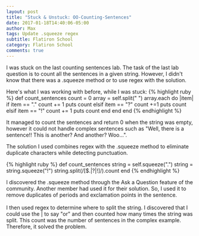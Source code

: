 ```yaml
---
layout: post
title: "Stuck & Unstuck: OO-Counting-Sentences"
date: 2017-01-18T14:40:06-05:00
author: Max
tags: Update .squeeze regex
subtitle: Flatiron School
category: Flatiron School
comments: true
---
```


I was stuck on the last counting sentences lab. The task of the last lab question is to count all the sentences in a given string. However, I didn't know that there was a .squeeze method or to use regex with the solution. 

Here's what I was working with before, while I was stuck: 
{% highlight ruby %}
def count_sentences
	count = 0
	array = self.split(" ")
	array.each do |item|
	      if item == "."
	        count += 1 
	        puts count
	      elsif item == "?" 
	        count +=1
	        puts count
	      elsif item == "!" 
	        count += 1
	         puts count
	      end
	end
end
{% endhighlight %}

It managed to count the sentences and return 0 when the string was empty, however it could not handle complex sentences such as "Well, there is a sentence!! This is another? And another? Woo...".<br>

The solution I used combines regex with the .squeeze method to eliminate duplicate characters while detecting punctuation. 

{% highlight ruby %}
def count_sentences
    string = self.squeeze(".")
    string = string.squeeze("!")
    string.split(/[$\.|?|!]/).count
 end
{% endhighlight %}

I discovered the .squeeze method through the Ask a Question feature of the community. Another member had used it for their solution. So, I used it to remove duplicates of periods and exclamation points in the sentence. <br><br>
I then used regex to determine where to split the string. I discovered that I could use the | to say "or" and then counted how many times the string was split. This count was the number of sentences in the complex example. Therefore, it solved the problem. 
